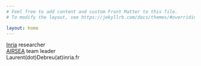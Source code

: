 ```yaml
---
# Feel free to add content and custom Front Matter to this file.
# To modify the layout, see https://jekyllrb.com/docs/themes/#overriding-theme-defaults

layout: home
---
```


[Inria](https://www.inria.fr/en) researcher   
[AIRSEA](https://team.inria.fr/airsea/en) team leader  
Laurent(dot)Debreu(at)inria.fr